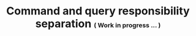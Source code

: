 <h1 align="center">
   <b>
        Command and query responsibility separation
    </b>
    <small><small><small>
        ( Work in progress ... )
    </small></small></small>
</h1>
